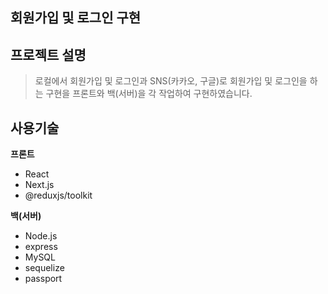 ## 회원가입 및 로그인 구현

## 프로젝트 설명
>로컬에서 회원가입 및 로그인과 SNS(카카오, 구글)로
회원가입 및 로그인을 하는 구현을 프론트와 백(서버)을 각 작업하여 구현하였습니다.

## 사용기술

**프론트**
- React
- Next.js
- @reduxjs/toolkit

**백(서버)**
- Node.js
- express
- MySQL
- sequelize
- passport
